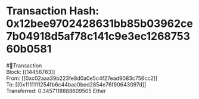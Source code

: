 
Transaction Hash: 0x12bee9702428631bb85b03962ce7b04918d5af78c141c9e3ec126875360b0581
====================================================================================
  
#💸Transaction  
Block: [[14456783]]  
From: [[0xc02aaa39b223fe8d0a0e5c4f27ead9083c756cc2]]  
To: [[0x1111111254fb6c44bac0bed2854e76f90643097d]]  
Transferred: 0.3457118888609505 Ether
